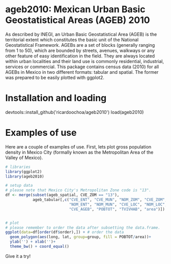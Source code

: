 # ageb2010: Mexican Urban Basic Geostatistical Areas (AGEB) 2010
As described by INEGI, an Urban Basic Geostatistical Area (AGEB) is the territorial extent which constitutes the basic unit of the National Geostatistical Framework. AGEBs are a set of blocks (generally ranging from 1 to 50), which are bounded by streets, avenues, walkways or any other feature of easy identification in the field. They are always located within urban localities and their land use is commonly residential, industrial, services or commercial. This package contains census data (2010) for all AGEBs in Mexico in two different formats: tabular and spatial. The former was prepared to be easily plotted with ggplot2. 

# Installation and loading
devtools::install_github('ricardoochoa/ageb2010')
load(ageb2010)

# Examples of use
Here are a couple of examples of use. First, lets plot gross population density in Mexico City (formally known as the Metropolitan Area of the Valley of Mexico). 


```r
# libraries
library(ggplot2)
library(ageb2010)

# setup data
# please note that Mexico City's Metropolitan Zone code is "13".
df <- merge(subset(ageb_spatial, CVE_ZOM == "13"), 
            ageb_tabular[,c("CVE_ENT", "CVE_MUN", "NOM_ZOM", "CVE_ZOM", 
                            "NOM_ENT", "NOM_MUN", "CVE_LOC", "NOM_LOC", 
                            "CVE_AGEB", "POBTOT", "TVIVHAB", "area")])


# plot
# please remember to order the data after subsetting the data.frame. 
ggplot(data=df[order(df$order),]) + # order the data
  geom_polygon(aes(long, lat, group=group, fill = POBTOT/area))+
  ylab('') + xlab('')+
  theme_bw() + coord_equal()

```

Give it a try!



